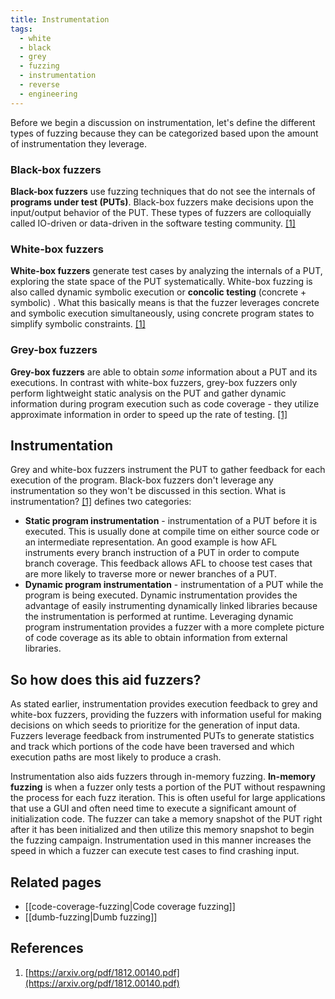 ```yaml
---
title: Instrumentation
tags:
  - white
  - black
  - grey
  - fuzzing
  - instrumentation
  - reverse
  - engineering
---
```


Before we begin a discussion on instrumentation, let's define the different
types of fuzzing because they can be categorized based upon the amount of
instrumentation they leverage.

### Black-box fuzzers

**Black-box fuzzers** use fuzzing techniques that do not see the internals of
**programs under test (PUTs)**. Black-box fuzzers make decisions upon the
input/output behavior of the PUT. These types of fuzzers are colloquially
called IO-driven or data-driven in the software testing community.
[[1]](#references)

### White-box fuzzers

**White-box fuzzers** generate test cases by analyzing the internals of a PUT,
exploring the state space of the PUT systematically. White-box fuzzing is also
called dynamic symbolic execution or **concolic testing** (concrete + symbolic)
. What this basically means is that the fuzzer leverages concrete and symbolic
execution simultaneously, using concrete program states to simplify symbolic
constraints. [[1]](#references)

### Grey-box fuzzers

**Grey-box fuzzers** are able to obtain _some_ information about a PUT and its
executions. In contrast with white-box fuzzers, grey-box fuzzers only perform
lightweight static analysis on the PUT and gather dynamic information during
program execution such as code coverage - they utilize approximate information
in order to speed up the rate of testing. [[1]](#references)

## Instrumentation

Grey and white-box fuzzers instrument the PUT to gather feedback for each
execution of the program. Black-box fuzzers don't leverage any instrumentation
so they won't be discussed in this section. What is instrumentation?
[[1]](#references) defines two categories:

- **Static program instrumentation** - instrumentation of a PUT before it is
  executed. This is usually done at compile time on either source code or an
  intermediate representation. An good example is how AFL instruments every
  branch instruction of a PUT in order to compute branch coverage. This
  feedback allows AFL to choose test cases that are more likely to traverse
  more or newer branches of a PUT.
- **Dynamic program instrumentation** - instrumentation of a PUT while the
  program is being executed. Dynamic instrumentation provides the advantage of
  easily instrumenting dynamically linked libraries because the instrumentation
  is performed at runtime. Leveraging dynamic program instrumentation provides
  a fuzzer with a more complete picture of code coverage as its able to obtain
  information from external libraries.

## So how does this aid fuzzers?

As stated earlier, instrumentation provides execution feedback to grey and
white-box fuzzers, providing the fuzzers with information useful for making
decisions on which seeds to prioritize for the generation of input data.
Fuzzers leverage feedback from instrumented PUTs to generate statistics and
track which portions of the code have been traversed and which execution paths
are most likely to produce a crash.

Instrumentation also aids fuzzers through in-memory fuzzing. **In-memory
fuzzing** is when a fuzzer only tests a portion of the PUT without respawning
the process for each fuzz iteration. This is often useful for large
applications that use a GUI and often need time to execute a significant amount
of initialization code. The fuzzer can take a memory snapshot of the PUT right
after it has been initialized and then utilize this memory snapshot to begin
the fuzzing campaign. Instrumentation used in this manner increases the speed
in which a fuzzer can execute test cases to find crashing input.

## Related pages

- [[code-coverage-fuzzing|Code coverage fuzzing]]
- [[dumb-fuzzing|Dumb fuzzing]]

## References

1. [https://arxiv.org/pdf/1812.00140.pdf](https://arxiv.org/pdf/1812.00140.pdf)
